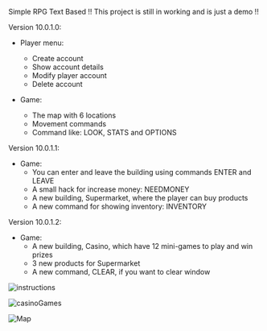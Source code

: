 Simple RPG Text Based !! This project is still in working and is just a demo !!

Version 10.0.1.0:
  - Player menu:
    + Create account
    + Show account details
    + Modify player account
    + Delete account

  - Game:
    + The map with 6 locations
    + Movement commands
    + Command like: LOOK, STATS and OPTIONS


Version 10.0.1.1:
  - Game:
      + You can enter and leave the building using commands ENTER and LEAVE
      + A small hack for increase money: NEEDMONEY
      + A new building, Supermarket, where the player can buy products
      + A new command for showing inventory: INVENTORY

   
Version 10.0.1.2:
  - Game:
      + A new building, Casino, which have 12 mini-games to play and win prizes
      + 3 new products for Supermarket
      + A new command, CLEAR, if you want to clear window


![instructions](https://github.com/user-attachments/assets/2f64bb32-c049-4113-b81a-ab5bfe27e991)

![casinoGames](https://github.com/user-attachments/assets/10b89eb5-693b-4971-9c4b-c9b4125a1bae)

![Map](https://github.com/user-attachments/assets/08abdb02-42cd-4151-81a3-13110f2fffaa)
